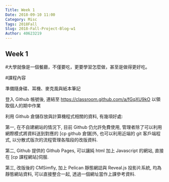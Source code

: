 ```yaml
---
Title: Week 1
Date: 2018-09-10 11:00
Category: Misc
Tags: 2018Fall
Slug: 2018-Fall-Project-Blog-w1
Author: 40623219
---
```

<!-- PELICAN_END_SUMMARY -->
Week 1
----
#大學就像是一個餐廳，不僅要吃，更要學習怎麼做，甚至是做得更好吃。

#課程內容

準備隨身碟、耳機、麥克風與紙本筆記

登入 Github 帳號後, 連結至 https://classroom.github.com/a/fGqXU9kO 以領取個人的期中作業

利用 Github 倉儲存放與計算機程式相關的資料, 有幾項好處:

第一, 在不自建網站的情況下, 目前 Github 仍允許免費使用, 管理者除了可以利用網際模式將資料送到對應的 [cp github 倉儲]外, 也可以利用近端的 git 客戶端程式, 以分散式版次的流程管理各階段的改版資料.

第二, Github 提供的 Github Pages, 可以讓純 html 加上 Javascript 的網站, 直接在 [cp 課程網站]伺服.

第三, 改版後的 CMSimfly, 加上 Pelican 靜態網誌與 Reveal.js 投影片系統, 均為靜態網站資料, 可以直接整合一起, 透過一個網址當作上課參考資料.




